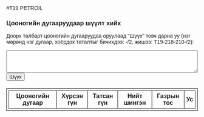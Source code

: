 #T19 PETROIL

<!DOCTYPE html>
<html>
<head>
  <meta charset="UTF-8">
  <title>Цооногийн мэдээлэл хайх</title>
  <style>
    body { font-family: Arial, sans-serif; padding: 20px; }
    table, th, td { border: 1px solid black; border-collapse: collapse; padding: 5px; }
    table { margin-top: 20px; width: 100%; }
    textarea { width: 100%; height: 60px; }
  </style>
</head>
<body>

<h3>Цооногийн дугааруудаар шүүлт хийх</h3>
<p>Доорх талбарт цооногийн дугааруудаа оруулаад "Шүүх" товч дарна уу (нэг мөрөнд нэг дугаар, хоёрдох таталтыг бичихдээ: -/2, жишээ: T19-218-210-/2):</p>

<textarea id="searchInput"></textarea>
<br>
<button onclick="filterWells()">Шүүх</button>

<table id="dataTable">
  <thead>
    <tr>
      <th>Цооногийн дугаар</th>
      <th>Хүрсэн гүн</th>
      <th>Татсан гүн</th>
      <th>Нийт шингэн</th>
      <th>Газрын тос</th>
      <th>Ус</th>
    </tr>
  </thead>
  <tbody id="dataBody">
    <!-- Дата энд автоматаар нэмэгдэнэ -->
  </tbody>
</table>

<script>
const data = [
 { num: 'T19-130', depth: 1050, pumped: 1300, total: 2.5, oil: 1.5, water: 1 },
{ num: 'T154-158', depth: 1700, pumped: 1950, total: 2.5, oil: 2, water: 0.5 },
{ num: 'T172-167', depth: 500, pumped: 750, total: 2.5, oil: 1, water: 1.5 },
{ num: 'T176-167', depth: 1150, pumped: 1400, total: 2.5, oil: 2, water: 0.5 },
{ num: 'T19-204-205', depth: 1700, pumped: 1950, total: 2.5, oil: 1.5, water: 1 },
{ num: 'T19-218-210', depth: 250, pumped: 500, total: 2.5, oil: 1.5, water: 1 },
{ num: 'T19-218-210-/2', depth: 400, pumped: 600, total: 2, oil: 0, water: 2 },
{ num: 'T19-218-210-/3', depth: 500, pumped: 700, total: 2, oil: 0, water: 2 },
{ num: 'T19-46-1', depth: 550, pumped: 800, total: 2.5, oil: 1, water: 1.5 },
{ num: 'T19-46-3', depth: 1050, pumped: 1300, total: 2.5, oil: 2, water: 0.5 },
{ num: 'T19-51', depth: 2300, pumped: 2500, total: 2, oil: 2, water: 0 },
{ num: 'T19-57', depth: 1700, pumped: 1950, total: 2.5, oil: 2, water: 0.5 },
{ num: 'T19-57-1', depth: 500, pumped: 750, total: 2.5, oil: 1, water: 1.5 },
{ num: 'T19-8-1', depth: 1300, pumped: 1550, total: 2.5, oil: 1, water: 1.5 },
{ num: 'T19-8-2', depth: 620, pumped: 870, total: 2.5, oil: 0.8, water: 1.7 },
{ num: 'T19-8-3', depth: 1750, pumped: 2000, total: 2.5, oil: 1.5, water: 1 },
{ num: 'T19-8-4', depth: 1250, pumped: 1500, total: 2.5, oil: 1, water: 1.5 },
{ num: 'T19-98', depth: 1900, pumped: 2100, total: 2, oil: 1.5, water: 0.5 },
{ num: 'T19-98-1', depth: 710, pumped: 960, total: 2.5, oil: 1.2, water: 1.3 },
{ num: 'T19-217-211', depth: 450, pumped: 750, total: 3, oil: 1, water: 2 },
{ num: 'T19-108', depth: 1800, pumped: 2000, total: 2, oil: 1.5, water: 0.5 },
{ num: 'T19-118', depth: 2300, pumped: 2500, total: 2, oil: 2, water: 0 },
{ num: 'T19-99', depth: 2200, pumped: 2400, total: 2, oil: 2, water: 0 },
{ num: 'T19-225-238', depth: 1700, pumped: 1950, total: 2.5, oil: 2, water: 0.5 },
{ num: 'T19-62', depth: 100, pumped: 400, total: 3, oil: 0, water: 3 },
{ num: 'T19-62-1', depth: 50, pumped: 350, total: 3, oil: 0, water: 3 },
{ num: 'T19-65', depth: 300, pumped: 550, total: 2.5, oil: 1, water: 1.5 },
{ num: 'T19-65-1', depth: 1800, pumped: 2050, total: 2.5, oil: 2, water: 0.5 },
{ num: 'T19-170-234', depth: 650, pumped: 900, total: 2.5, oil: 2, water: 0.5 },
{ num: 'T19-213-208', depth: 0, pumped: 250, total: 2.5, oil: 0.8, water: 1.7 },
{ num: 'T19-199-204', depth: 0, pumped: 250, total: 2.5, oil: 1, water: 1.5 },
{ num: 'T19-166-234', depth: 1800, pumped: 2000, total: 2, oil: 2, water: 0 },
{ num: 'T19-197-202', depth: 1900, pumped: 2100, total: 2, oil: 2, water: 0 },
{ num: 'T19-174-166', depth: 500, pumped: 750, total: 2.5, oil: 1, water: 1.5 },
{ num: 'T19-200-205', depth: 850, pumped: 1100, total: 2.5, oil: 1.5, water: 1 },
{ num: 'T19-184-248', depth: 1950, pumped: 2150, total: 2, oil: 2, water: 0 },
{ num: 'T19-211-214', depth: 0, pumped: 250, total: 2.5, oil: 1.5, water: 1 },
{ num: 'T19-186-142', depth: 1720, pumped: 1970, total: 2.5, oil: 1.5, water: 1 },
{ num: 'T19-121', depth: 1000, pumped: 1200, total: 2, oil: 2, water: 0 },
{ num: 'T19-13-1', depth: 0, pumped: 250, total: 2.5, oil: 1, water: 1.5 },
{ num: 'T19-204-194', depth: 1850, pumped: 2050, total: 2, oil: 1.5, water: 0.5 },
{ num: 'T19-207-206', depth: 830, pumped: 1080, total: 2.5, oil: 1.5, water: 1 },
{ num: 'T19-199-201', depth: 200, pumped: 500, total: 3, oil: 1, water: 2 },
{ num: 'A90-50', depth: 50, pumped: 300, total: 2.5, oil: 1, water: 1.5 },
{ num: 'T19-223-238', depth: 1600, pumped: 1850, total: 2.5, oil: 1.5, water: 1 },
{ num: 'T19-86', depth: 1020, pumped: 1270, total: 2.5, oil: 2, water: 0.5 },
{ num: 'T19-226-212', depth: 1520, pumped: 1770, total: 2.5, oil: 1.3, water: 1.2 },
{ num: 'T19-219-208', depth: 600, pumped: 850, total: 2.5, oil: 1, water: 1.5 },
{ num: 'T19-211-211', depth: 0, pumped: 300, total: 3, oil: 0, water: 3 },
{ num: 'T19-15', depth: 1450, pumped: 1700, total: 2.5, oil: 1.5, water: 1 },
{ num: 'T19-230-166', depth: 400, pumped: 700, total: 3, oil: 0.5, water: 2.5 },
{ num: 'T19-232-214', depth: 1900, pumped: 2100, total: 2, oil: 2, water: 0 },
{ num: 'T19-232-216', depth: 1750, pumped: 2000, total: 2.5, oil: 2, water: 0.5 },
{ num: 'T19-254-163', depth: 0, pumped: 300, total: 3, oil: 1, water: 2 },
{ num: 'T19-258-168', depth: 0, pumped: 300, total: 3, oil: 0.5, water: 2.5 },
{ num: 'T19-262-170', depth: 350, pumped: 600, total: 2.5, oil: 1.5, water: 1 },
{ num: 'T19-266-168', depth: 1200, pumped: 1450, total: 2.5, oil: 1.5, water: 1 },
{ num: 'T19-272-173', depth: 1950, pumped: 2100, total: 2.5, oil: 1.5, water: 1 },
{ num: 'T19-274-161', depth: 1600, pumped: 1900, total: 3, oil: 1, water: 2 },
{ num: 'T19-34-3', depth: 0, pumped: 300, total: 3, oil: 0, water: 3 },
{ num: 'T19-117', depth: 1740, pumped: 1990, total: 2.5, oil: 2.5, water: 0 },
{ num: 'T19-119', depth: 1900, pumped: 2150, total: 2.5, oil: 1.8, water: 0.7 },
{ num: 'T19-124', depth: 1700, pumped: 1900, total: 2, oil: 2, water: 0 },
{ num: 'T19-125', depth: 1950, pumped: 2150, total: 2, oil: 1.5, water: 0.5 },
{ num: 'T19-126', depth: 1000, pumped: 1200, total: 2, oil: 1.5, water: 0.5 },
{ num: 'T19-132', depth: 1950, pumped: 2150, total: 2, oil: 1, water: 1 },
{ num: 'T19-250-323', depth: 1300, pumped: 1500, total: 2, oil: 2, water: 0 },
{ num: 'T19-252-321', depth: 760, pumped: 1010, total: 2.5, oil: 2, water: 0.5 },
{ num: 'T19-254-319', depth: 1990, pumped: 2190, total: 2, oil: 2, water: 0 },
{ num: 'T19-255-325', depth: 1000, pumped: 1200, total: 2, oil: 1, water: 1 },
{ num: 'T19-292-303', depth: 2090, pumped: 2300, total: 2, oil: 2, water: 0 },
{ num: 'T19-297-311', depth: 2050, pumped: 2250, total: 2, oil: 0.5, water: 1.5 },
{ num: 'T19-56', depth: 500, pumped: 700, total: 2, oil: 1.5, water: 0.5 },
{ num: 'T19-80', depth: 1700, pumped: 1950, total: 2.5, oil: 1.5, water: 1 },
{ num: 'T19-80-1', depth: 1750, pumped: 2000, total: 2.5, oil: 2, water: 0.5 },
{ num: 'T19-81', depth: 500, pumped: 700, total: 2, oil: 0.5, water: 1.5 },
{ num: 'T19-83', depth: 1950, pumped: 2150, total: 2, oil: 1, water: 1 },
{ num: 'T19-294-306', depth: 700, pumped: 950, total: 2.5, oil: 1, water: 1.5 },
{ num: 'T19-51-3', depth: 1400, pumped: 1650, total: 2.5, oil: 1.5, water: 1.0 },
{ num: 'T19-227-211', depth: 400, pumped: 600, total: 2, oil: 0.5, water: 1.5 },
{ num: 'T19-14', depth: 300, pumped: 550, total: 2.5, oil: 1.5, water: 1.0 },
{ num: 'T19-29', depth: 1430, pumped: 1680, total: 2.5, oil: 1.5, water: 1.0 },
{ num: 'T19-130-/2', depth: 1250, pumped: 1500, total: 2.5, oil: 0, water: 2.5 },
{ num: 'T19-62-/3', depth: 300, pumped: 600, total: 3, oil: 0, water: 3 },
{ num: 'T19-62-/2', depth: 150, pumped: 450, total: 3, oil: 0, water: 3 },
{ num: 'T19-62-1-/2', depth: 200, pumped: 500, total: 3, oil: 0, water: 3 },
{ num: 'T19-62-1-/3', depth: 350, pumped: 650, total: 3, oil: 0, water: 3 },
{ num: 'T19-170-234-/2', depth: 850, pumped: 1050, total: 2, oil: 0, water: 2 },
{ num: 'T19-211-211-/2', depth: 100, pumped: 400, total: 3, oil: 0, water: 3 },
{ num: 'T19-211-211-/3', depth: 250, pumped: 550, total: 3, oil: 0, water: 3 },
{ num: 'T19-254-163-/2', depth: 250, pumped: 550, total: 3, oil: 0, water: 3 },
{ num: 'T19-254-163-/3', depth: 500, pumped: 800, total: 3, oil: 0, water: 3 },
{ num: 'T19-34-3-/2', depth: 100, pumped: 400, total: 3, oil: 0, water: 3 },
{ num: 'T19-34-3-/3', depth: 250, pumped: 550, total: 3, oil: 0, water: 3 },
{ num: 'T19-', depth: 0, pumped: 0, total: 0, oil: 0, water: 0 },

];

function filterWells() {
  const input = document.getElementById("searchInput").value
    .split('\n')
    .map(s => s.trim())
    .filter(s => s !== '');

  const tableBody = document.getElementById("dataBody");
  tableBody.innerHTML = '';

  const filtered = data.filter(row => input.includes(row.num));

  for (const row of filtered) {
    const tr = document.createElement("tr");
    tr.innerHTML = `<td>${row.num}</td><td>${row.depth}</td><td>${row.pumped}</td><td>${row.total}</td><td>${row.oil}</td><td>${row.water}</td>`;
    tableBody.appendChild(tr);
  }

  if (filtered.length === 0) {
    tableBody.innerHTML = `<tr><td colspan="6">Хайлтад тохирох үр дүн олдсонгүй.</td></tr>`;
  }
}
</script>

</body>
</html>

